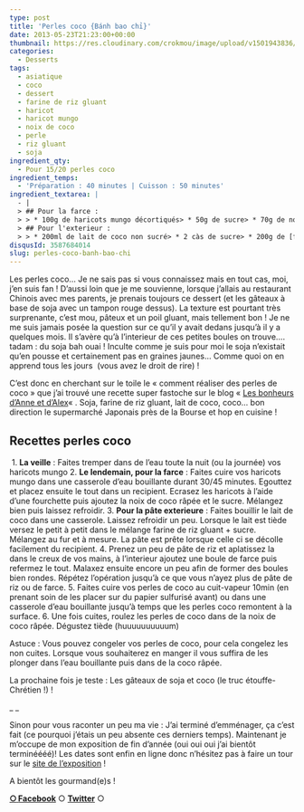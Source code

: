 ```yaml
---
type: post
title: 'Perles coco {Bánh bao chỉ}'
date: 2013-05-23T21:23:00+00:00
thumbnail: https://res.cloudinary.com/crokmou/image/upload/v1501943836/20130521_perle_coco_b--nh_bao_ch---_0012.jpg
categories: 
  - Desserts
tags: 
  - asiatique
  - coco
  - dessert
  - farine de riz gluant
  - haricot
  - haricot mungo
  - noix de coco
  - perle
  - riz gluant
  - soja
ingredient_qty: 
  - Pour 15/20 perles coco
ingredient_temps: 
  - 'Préparation : 40 minutes | Cuisson : 50 minutes'
ingredient_textarea: |
  - |
  > ## Pour la farce :
  > > * 100g de haricots mungo décortiqués> * 50g de sucre> * 70g de noix de coco rapée + pour rouler les perles dedans à la fin
  > ## Pour l'exterieur :
  > > * 200ml de lait de coco non sucré> * 2 càs de sucre> * 200g de [farine de riz gluant](http://pimentrouge.co/farines-chapelures/623-farine-de-riz-gluant-400g-cock.html)
disqusId: 3587684014
slug: perles-coco-banh-bao-chi
---
```


Les perles coco… Je ne sais pas si vous connaissez mais en tout cas, moi, j’en suis fan ! D’aussi loin que je me souvienne, lorsque j’allais au restaurant Chinois avec mes parents, je prenais toujours ce dessert (et les gâteaux à base de soja avec un tampon rouge dessus). La texture est pourtant très surprenante, c’est mou, pâteux et un poil gluant, mais tellement bon ! Je ne me suis jamais posée la question sur ce qu’il y avait dedans jusqu’à il y a quelques mois. Il s’avère qu’à l’interieur de ces petites boules on trouve…. tadam : du soja bah ouai ! Inculte comme je suis pour moi le soja n’existait qu’en pousse et certainement pas en graines jaunes… Comme quoi on en apprend tous les jours  (vous avez le droit de rire) !

C’est donc en cherchant sur le toile le « comment réaliser des perles de coco » que j’ai trouvé une recette super fastoche sur le blog « [Les bonheurs d’Anne et d’Alex](http://www.lesbonheurs.fr/2013/02/perles-de-coco-ou-banh-bao-chi.html)« . Soja, farine de riz gluant, lait de coco, coco… bon direction le supermarché Japonais près de la Bourse et hop en cuisine !  

## **Recettes perles coco**

 1\. **La veille** : Faites tremper dans de l’eau toute la nuit (ou la journée) vos haricots mungo 2\. **Le lendemain, pour la farce** : Faites cuire vos haricots mungo dans une casserole d’eau bouillante durant 30/45 minutes. Egouttez et placez ensuite le tout dans un recipient. Ecrasez les haricots à l’aide d’une fourchette puis ajoutez la noix de coco râpée et le sucre. Mélangez bien puis laissez refroidir. 3\. **Pour la pâte exterieure** : Faites bouillir le lait de coco dans une casserole. Laissez refroidir un peu. Lorsque le lait est tiède versez le petit à petit dans le mélange farine de riz gluant + sucre. Mélangez au fur et à mesure. La pâte est prête lorsque celle ci se décolle facilement du recipient. 4\. Prenez un peu de pâte de riz et aplatissez la dans le creux de vos mains, à l’interieur ajoutez une boule de farce puis refermez le tout. Malaxez ensuite encore un peu afin de former des boules bien rondes. Répétez l’opération jusqu’à ce que vous n’ayez plus de pâte de riz ou de farce. 5\. Faites cuire vos perles de coco au cuit-vapeur 10min (en prenant soin de les placer sur du papier sulfurisé avant) ou dans une casserole d’eau bouillante jusqu’à temps que les perles coco remontent à la surface. 6\. Une fois cuites, roulez les perles de coco dans de la noix de coco râpée. Dégustez tiède (huuuuuuuuuum)   

Astuce : Vous pouvez congeler vos perles de coco, pour cela congelez les non cuites. Lorsque vous souhaiterez en manger il vous suffira de les plonger dans l’eau bouillante puis dans de la coco râpée.

La prochaine fois je teste : Les gâteaux de soja et coco (le truc étouffe-Chrétien !) !

_ _

Sinon pour vous raconter un peu ma vie : J’ai terminé d’emménager, ça c’est fait (ce pourquoi j’étais un peu absente ces derniers temps). Maintenant je m’occupe de mon exposition de fin d’année (oui oui oui j’ai bientôt terminéééé)! Les dates sont enfin en ligne donc n’hésitez pas à faire un tour sur le [site de l’exposition](http://www.expophotohelb.com/) !

A bientôt les gourmand(e)s !

[**○<span style="font-size: xx-small; margin: 0px; outline: 0px; padding: 0px;"><span style="font-family: Arial, Helvetica, sans-serif; margin: 0px; outline: 0px; padding: 0px;"> </span></span>Facebook**](https://www.facebook.com/pages/CroKMou/148093255259077) ○ [**Twitter**](https://twitter.com/Crokmou) ○